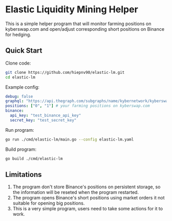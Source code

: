 # Elastic Liquidity Mining Helper

This is a simple helper program that will monitor farming positions on kyberswap.com and open/adjust corresponding short positions on Binance for hedging.

## Quick Start

Clone code:
```bash
git clone https://github.com/hiepnv90/elastic-lm.git
cd elastic-lm
```

Example config:
```yaml
debug: false
graphql: "https://api.thegraph.com/subgraphs/name/kybernetwork/kyberswap-elastic-matic" # URL endpoint to thegraph's GraphQL
positions: ["0", "1"] # your farming positions on kyberswap.com
binance:
  api_key: "test_binance_api_key"
  secret_key: "test_secret_key"
```

Run program:
```bash
go run ./cmd/elastic-lm/main.go --config elastic-lm.yaml
```

Build program:
```bash
go build ./cmd/elastic-lm
```

## Limitations
1. The program don't store Binance's positions on persistent storage, so the information will be reseted when the program restarted.
2. The program opens Binance's short positions using market orders it not suitable for opening big positions.
2. This is a very simple program, users need to take some actions for it to work.
